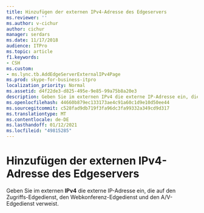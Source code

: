 ```yaml
---
title: Hinzufügen der externen IPv4-Adresse des Edgeservers
ms.reviewer: ''
ms.author: v-cichur
author: cichur
manager: serdars
ms.date: 11/17/2018
audience: ITPro
ms.topic: article
f1.keywords:
- CSH
ms.custom:
- ms.lync.tb.AddEdgeServerExternalIPv4Page
ms.prod: skype-for-business-itpro
localization_priority: Normal
ms.assetid: d4f22de3-d825-495e-9e85-99a75b8a20e3
description: Geben Sie im externen IPv4 die externe IP-Adresse ein, die auf den Zugriffs-Edgedienst, den Webkonferenz-Edgedienst und den A/V-Edgedienst verweist.
ms.openlocfilehash: 44660b879ec133173ae4c91a60c1d9e10d50ee44
ms.sourcegitcommit: c528fad9db719f3fa96dc3fa99332a349cd9d317
ms.translationtype: MT
ms.contentlocale: de-DE
ms.lasthandoff: 01/12/2021
ms.locfileid: "49815285"
---
```

# <a name="add-edge-server-external-ipv4"></a>Hinzufügen der externen IPv4-Adresse des Edgeservers
 
Geben Sie im externen **IPv4** die externe IP-Adresse ein, die auf den Zugriffs-Edgedienst, den Webkonferenz-Edgedienst und den A/V-Edgedienst verweist.
  

